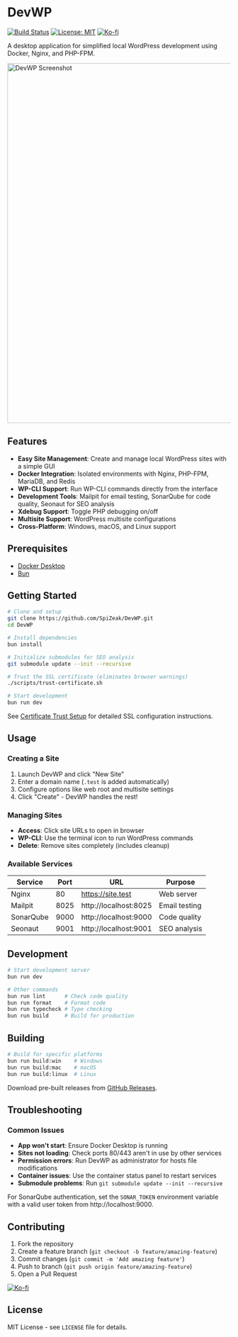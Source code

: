# DevWP

[![Build Status](https://github.com/SpiZeak/DevWP/actions/workflows/release.yml/badge.svg)](https://github.com/SpiZeak/DevWP/actions/workflows/release.yml)
[![License: MIT](https://img.shields.io/badge/License-MIT-yellow.svg)](https://opensource.org/licenses/MIT)
[![Ko-fi](https://ko-fi.com/img/githubbutton_sm.svg)](https://ko-fi.com/SpiZeak)

A desktop application for simplified local WordPress development using Docker, Nginx, and PHP-FPM.

<img width="1195" height="812" alt="DevWP Screenshot" src="https://github.com/user-attachments/assets/ad1c8b77-ee54-4d7e-b209-d2593af8a14f" />

## Features

- **Easy Site Management**: Create and manage local WordPress sites with a simple GUI
- **Docker Integration**: Isolated environments with Nginx, PHP-FPM, MariaDB, and Redis
- **WP-CLI Support**: Run WP-CLI commands directly from the interface
- **Development Tools**: Mailpit for email testing, SonarQube for code quality, Seonaut for SEO analysis
- **Xdebug Support**: Toggle PHP debugging on/off
- **Multisite Support**: WordPress multisite configurations
- **Cross-Platform**: Windows, macOS, and Linux support

## Prerequisites

- [Docker Desktop](https://www.docker.com/products/docker-desktop/)
- [Bun](https://bun.sh/)

## Getting Started

```bash
# Clone and setup
git clone https://github.com/SpiZeak/DevWP.git
cd DevWP

# Install dependencies
bun install

# Initialize submodules for SEO analysis
git submodule update --init --recursive

# Trust the SSL certificate (eliminates browser warnings)
./scripts/trust-certificate.sh

# Start development
bun run dev
```

See [Certificate Trust Setup](docs/certificate-trust-setup.md) for detailed SSL configuration instructions.

## Usage

### Creating a Site

1. Launch DevWP and click "New Site"
2. Enter a domain name (`.test` is added automatically)
3. Configure options like web root and multisite settings
4. Click "Create" - DevWP handles the rest!

### Managing Sites

- **Access**: Click site URLs to open in browser
- **WP-CLI**: Use the terminal icon to run WordPress commands
- **Delete**: Remove sites completely (includes cleanup)

### Available Services

| Service   | Port | URL                   | Purpose       |
| --------- | ---- | --------------------- | ------------- |
| Nginx     | 80   | https://site.test     | Web server    |
| Mailpit   | 8025 | http://localhost:8025 | Email testing |
| SonarQube | 9000 | http://localhost:9000 | Code quality  |
| Seonaut   | 9001 | http://localhost:9001 | SEO analysis  |

## Development

```bash
# Start development server
bun run dev

# Other commands
bun run lint      # Check code quality
bun run format    # Format code
bun run typecheck # Type checking
bun run build     # Build for production
```

## Building

```bash
# Build for specific platforms
bun run build:win    # Windows
bun run build:mac    # macOS
bun run build:linux  # Linux
```

Download pre-built releases from [GitHub Releases](https://github.com/SpiZeak/DevWP/releases).

## Troubleshooting

### Common Issues

- **App won't start**: Ensure Docker Desktop is running
- **Sites not loading**: Check ports 80/443 aren't in use by other services
- **Permission errors**: Run DevWP as administrator for hosts file modifications
- **Container issues**: Use the container status panel to restart services
- **Submodule problems**: Run `git submodule update --init --recursive`

For SonarQube authentication, set the `SONAR_TOKEN` environment variable with a valid user token from http://localhost:9000.

## Contributing

1. Fork the repository
2. Create a feature branch (`git checkout -b feature/amazing-feature`)
3. Commit changes (`git commit -m 'Add amazing feature'`)
4. Push to branch (`git push origin feature/amazing-feature`)
5. Open a Pull Request

[![Ko-fi](https://ko-fi.com/img/githubbutton_sm.svg)](https://ko-fi.com/SpiZeak)

## License

MIT License - see `LICENSE` file for details.
